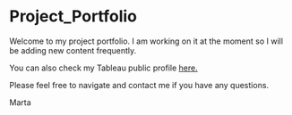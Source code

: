 # Project_Portfolio

Welcome to my project portfolio. I am working on it at the moment so I will be adding new content frequently. 

You can also check my Tableau public profile <a href="https://public.tableau.com/app/profile/marta4014">here.</a>

Please feel free to navigate and contact me if you have any questions. 

Marta
